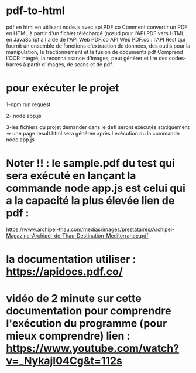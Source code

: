 # pdf-to-html
pdf en html en utilisant node.js avec api PDF.co
Comment convertir un PDF en HTML à partir d'un fichier téléchargé (nœud pour l'API PDF vers HTML en JavaScript à l'aide de l'API Web PDF.co API Web PDF.co : l'API Rest qui fournit un ensemble de fonctions d'extraction de données, des outils pour la manipulation, le fractionnement et la fusion de documents pdf Comprend l'OCR intégré, la reconnaissance d'images, peut générer et lire des codes-barres à partir d'images, de scans et de pdf.

# pour exécuter le projet
 1-npm run request

2- node app.js

3-les fichiers du projet demander dans le defi  seront exécutés statiquement => une page result.html sera générée après l'exécution du la commande node app.js

# Noter !! : le sample.pdf du test qui sera exécuté en lançant la commande node app.js est celui qui a la capacité la plus élevée lien de pdf : 

https://www.archipel-thau.com/medias/images/prestataires/Archipel-Magazine-Archipel-de-Thau-Destination-Mediterranee.pdf


# la documentation utiliser : https://apidocs.pdf.co/




# vidéo de 2 minute sur cette documentation pour comprendre l'exécution du programme (pour mieux comprendre) lien :  https://www.youtube.com/watch?v=_NykajI04Cg&t=112s

